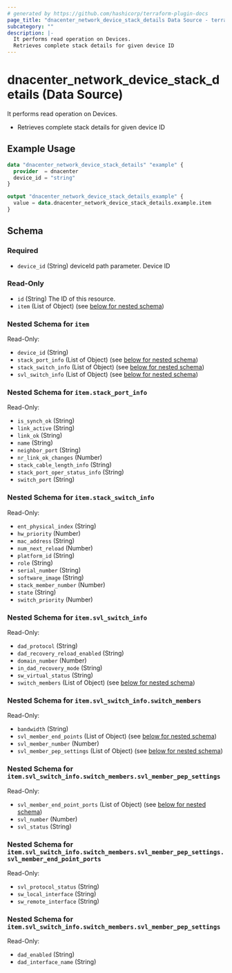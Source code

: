 ```yaml
---
# generated by https://github.com/hashicorp/terraform-plugin-docs
page_title: "dnacenter_network_device_stack_details Data Source - terraform-provider-dnacenter"
subcategory: ""
description: |-
  It performs read operation on Devices.
  Retrieves complete stack details for given device ID
---
```


# dnacenter_network_device_stack_details (Data Source)

It performs read operation on Devices.

- Retrieves complete stack details for given device ID

## Example Usage

```terraform
data "dnacenter_network_device_stack_details" "example" {
  provider  = dnacenter
  device_id = "string"
}

output "dnacenter_network_device_stack_details_example" {
  value = data.dnacenter_network_device_stack_details.example.item
}
```

<!-- schema generated by tfplugindocs -->
## Schema

### Required

- `device_id` (String) deviceId path parameter. Device ID

### Read-Only

- `id` (String) The ID of this resource.
- `item` (List of Object) (see [below for nested schema](#nestedatt--item))

<a id="nestedatt--item"></a>
### Nested Schema for `item`

Read-Only:

- `device_id` (String)
- `stack_port_info` (List of Object) (see [below for nested schema](#nestedobjatt--item--stack_port_info))
- `stack_switch_info` (List of Object) (see [below for nested schema](#nestedobjatt--item--stack_switch_info))
- `svl_switch_info` (List of Object) (see [below for nested schema](#nestedobjatt--item--svl_switch_info))

<a id="nestedobjatt--item--stack_port_info"></a>
### Nested Schema for `item.stack_port_info`

Read-Only:

- `is_synch_ok` (String)
- `link_active` (String)
- `link_ok` (String)
- `name` (String)
- `neighbor_port` (String)
- `nr_link_ok_changes` (Number)
- `stack_cable_length_info` (String)
- `stack_port_oper_status_info` (String)
- `switch_port` (String)


<a id="nestedobjatt--item--stack_switch_info"></a>
### Nested Schema for `item.stack_switch_info`

Read-Only:

- `ent_physical_index` (String)
- `hw_priority` (Number)
- `mac_address` (String)
- `num_next_reload` (Number)
- `platform_id` (String)
- `role` (String)
- `serial_number` (String)
- `software_image` (String)
- `stack_member_number` (Number)
- `state` (String)
- `switch_priority` (Number)


<a id="nestedobjatt--item--svl_switch_info"></a>
### Nested Schema for `item.svl_switch_info`

Read-Only:

- `dad_protocol` (String)
- `dad_recovery_reload_enabled` (String)
- `domain_number` (Number)
- `in_dad_recovery_mode` (String)
- `sw_virtual_status` (String)
- `switch_members` (List of Object) (see [below for nested schema](#nestedobjatt--item--svl_switch_info--switch_members))

<a id="nestedobjatt--item--svl_switch_info--switch_members"></a>
### Nested Schema for `item.svl_switch_info.switch_members`

Read-Only:

- `bandwidth` (String)
- `svl_member_end_points` (List of Object) (see [below for nested schema](#nestedobjatt--item--svl_switch_info--switch_members--svl_member_end_points))
- `svl_member_number` (Number)
- `svl_member_pep_settings` (List of Object) (see [below for nested schema](#nestedobjatt--item--svl_switch_info--switch_members--svl_member_pep_settings))

<a id="nestedobjatt--item--svl_switch_info--switch_members--svl_member_end_points"></a>
### Nested Schema for `item.svl_switch_info.switch_members.svl_member_pep_settings`

Read-Only:

- `svl_member_end_point_ports` (List of Object) (see [below for nested schema](#nestedobjatt--item--svl_switch_info--switch_members--svl_member_pep_settings--svl_member_end_point_ports))
- `svl_number` (Number)
- `svl_status` (String)

<a id="nestedobjatt--item--svl_switch_info--switch_members--svl_member_pep_settings--svl_member_end_point_ports"></a>
### Nested Schema for `item.svl_switch_info.switch_members.svl_member_pep_settings.svl_member_end_point_ports`

Read-Only:

- `svl_protocol_status` (String)
- `sw_local_interface` (String)
- `sw_remote_interface` (String)



<a id="nestedobjatt--item--svl_switch_info--switch_members--svl_member_pep_settings"></a>
### Nested Schema for `item.svl_switch_info.switch_members.svl_member_pep_settings`

Read-Only:

- `dad_enabled` (String)
- `dad_interface_name` (String)
